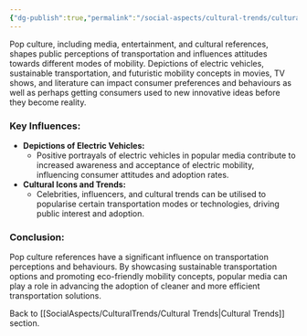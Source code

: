 ```yaml
---
{"dg-publish":true,"permalink":"/social-aspects/cultural-trends/cultural-trends-branches/pop-culture-references/"}
---
```


Pop culture, including media, entertainment, and cultural references, shapes public perceptions of transportation and influences attitudes towards different modes of mobility. Depictions of electric vehicles, sustainable transportation, and futuristic mobility concepts in movies, TV shows, and literature can impact consumer preferences and behaviours as well as perhaps getting consumers used to new innovative ideas before they become reality. 

### Key Influences:

- **Depictions of Electric Vehicles:**
    - Positive portrayals of electric vehicles in popular media contribute to increased awareness and acceptance of electric mobility, influencing consumer attitudes and adoption rates.
- **Cultural Icons and Trends:**
    - Celebrities, influencers, and cultural trends can be utilised to popularise certain transportation modes or technologies, driving public interest and adoption.

### Conclusion:

Pop culture references have a significant influence on transportation perceptions and behaviours. By showcasing sustainable transportation options and promoting eco-friendly mobility concepts, popular media can play a role in advancing the adoption of cleaner and more efficient transportation solutions.

Back to [[SocialAspects/CulturalTrends/Cultural Trends\|Cultural Trends]] section. 


